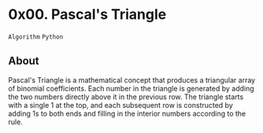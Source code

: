 # 0x00. Pascal's Triangle
`Algorithm` `Python`

## About

Pascal's Triangle is a mathematical concept that produces a triangular array of binomial coefficients. Each number in the triangle is generated by adding the two numbers directly above it in the previous row. The triangle starts with a single 1 at the top, and each subsequent row is constructed by adding 1s to both ends and filling in the interior numbers according to the rule.
